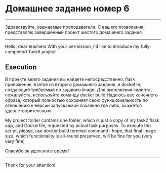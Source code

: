 # Домашнее задание номер 6
____

Здравствуйте, уважаемые преподаватели. С вашего позволения, представляю завершенный проект шестого домашнего задания
____
Hello, dear teachers
With your permission, i'd like to introduce my fully-completed Task6 project


## Execution

В проекте моего задания вы найдете непосредственно: flask приложение, взятое из второго домашнего задания, и dockefile, создающий требуемый по заданию image.
Для выполнения скрипта, пожалуйста, используйте команду docker build 
Надеюсь вес конечного образа, который полностью сохраняет свою функциональность по отношению к версии запускаемой локально где либо, окажется удовлетворительным

My project folder contains one folder, which is just a copy of my task2 flask app, and Dockerfile, requested by actual task purposes. 
To execute this script, please, use docker build terminal command
I hope, that final image size, which functionality is all-round preserved, will be fine for you (very very fine)

Спасибо за уделенное время!
____
Thank for your attention!